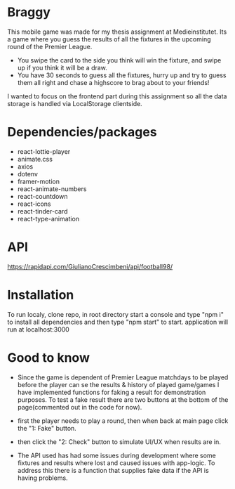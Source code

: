 # Braggy
This mobile game was made for my thesis assignment at Medieinstitutet. Its a game where you guess the results of all the fixtures in the upcoming round of the Premier League.

- You swipe the card to the side you think will win the fixture, and swipe up if you think it will be a draw.
- You have 30 seconds to guess all the fixtures, hurry up and try to guess them all right and chase a highscore to brag about to your friends!

I wanted to focus on the frontend part during this assignment so all the data storage is handled via LocalStorage clientside.

# Dependencies/packages
- react-lottie-player
- animate.css
- axios
- dotenv
- framer-motion
- react-animate-numbers
- react-countdown
- react-icons
- react-tinder-card
- react-type-animation

# API
https://rapidapi.com/GiulianoCrescimbeni/api/football98/

# Installation
To run localy, clone repo, in root directory start a console and type "npm i" to install all dependencies and then type "npm start" to start.
application will run at localhost:3000

# Good to know
- Since the game is dependent of Premier League matchdays to be played before the player can se the results & history of played game/games I have implemented functions for faking a result for demonstration purposes.
To test a fake result there are two buttons at the bottom of the page(commented out in the code for now).
- first the player needs to play a round, then when back at main page click the "1: Fake" button.
- then click the "2: Check" button to simulate UI/UX when results are in.

- The API used has had some issues during development where some fixtures and results where lost and caused issues with app-logic. To address this there is a function that supplies fake data if the API is having problems. 